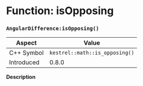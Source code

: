 
# Function: isOpposing
### `AngularDifference:isOpposing()`

| Aspect | Value |
| --- | --- |
| C++ Symbol | `kestrel::math::is_opposing()` |
| Introduced | 0.8.0 |

**Description**


